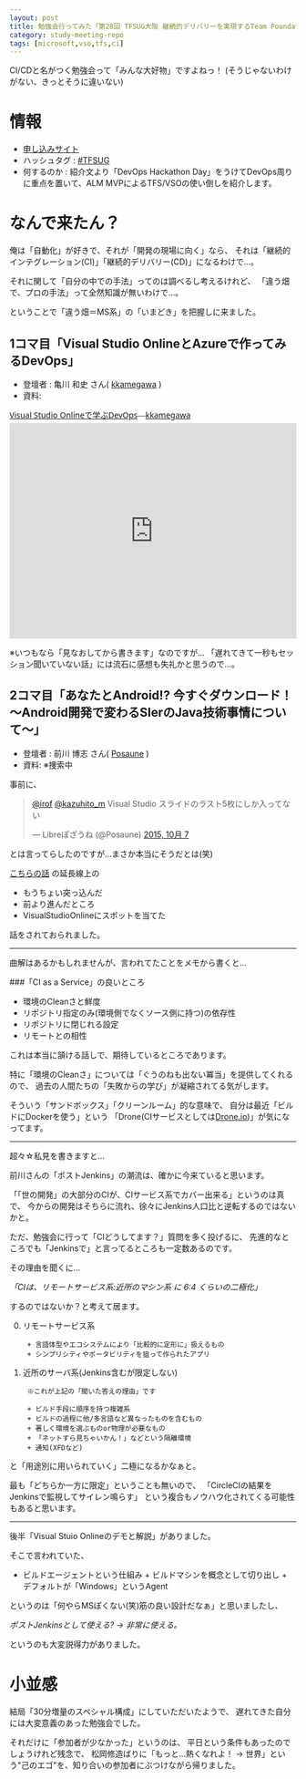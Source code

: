 ```yaml
---
layout: post
title: 勉強会行ってみた「第28回 TFSUG大阪 継続的デリバリーを実現するTeam Foundation Server / Visual Studio Online 特集」#TFSUG
category: study-meeting-repo
tags: [microsoft,vso,tfs,ci]
---
```


CI/CDと名がつく勉強会って「みんな大好物」ですよねっ！ (そうじゃないわけがない、きっとそうに違いない)

# 情報

+ [申し込みサイト](https://tfsug.doorkeeper.jp/events/31243)
+ ハッシュタグ : [#TFSUG](https://twitter.com/search?q=%TFSUG)
+ 何するのか : 紹介文より「DevOps Hackathon Day」をうけてDevOps周りに重点を置いて、ALM MVPによるTFS/VSOの使い倒しを紹介します。

# なんで来たん？

俺は「自動化」が好きで、それが「開発の現場に向く」なら、
それは「継続的インテグレーション(CI)」「継続的デリバリー(CD)」になるわけで…。

それに関して「自分の中での手法」ってのは調べるし考えるけれど、
「違う畑で、プロの手法」って全然知識が無いわけで…。

ということで「違う畑＝MS系」の「いまどき」を把握しに来ました。


## 1コマ目「Visual Studio OnlineとAzureで作ってみるDevOps」

+ 登壇者 : 亀川 和史 さん( [kkamegawa](https://twitter.com/kkamegawa) )
+ 資料:
<div style="width: 608px; max-width: 100%; margin-bottom:5px;"><a href="https://docs.com/kkamegawa/3092/visual-studio-onlinedevops" title="Visual Studio Onlineで学ぶDevOps" target="_blank" style="font-family: 'Segoe UI'">Visual Studio Onlineで学ぶDevOps</a><span style="font-family: 'Segoe UI Light'">—</span><a href="https://docs.com/kkamegawa" target="_blank" style="font-family: 'Segoe UI'">kkamegawa</a></div><iframe src="https://docs.com/d/embed/D25195808-1389-4335-3350-000100863436%7eMb9b006b3-e243-28ff-a71f-76fe40f71380" frameborder="0" scrolling="no" width="608px" height="378px" style="max-width:100%"></iframe>

※いつもなら「見なおしてから書きます」なのですが…
「遅れてきて一秒もセッション聞いていない話」には流石に感想も失礼かと思うので…。


## 2コマ目「あなたとAndroid!? 今すぐダウンロード！～Android開発で変わるSIerのJava技術事情について～」

+ 登壇者 : 前川 博志 さん( [Posaune](https://twitter.com/Posaune) )
+ 資料: ※捜索中

事前に、

<blockquote class="twitter-tweet" lang="ja"><p lang="ja" dir="ltr"><a href="https://twitter.com/irof">@irof</a> <a href="https://twitter.com/kazuhito_m">@kazuhito_m</a> Visual Studio スライドのラスト5枚にしか入ってない</p>&mdash; Libreぽざうね (@Posaune) <a href="https://twitter.com/Posaune/status/651713186698129408">2015, 10月 7</a></blockquote>
<script async src="//platform.twitter.com/widgets.js" charset="utf-8"></script>

とは言ってらしたのですが…まさか本当にそうだとは(笑)

[こちらの話](http://www.slideshare.net/Posaune/jenkinsci-50411288) の延長線上の

+ もうちょい突っ込んだ
+ 前より進んだところ
+ VisualStudioOnlineにスポットを当てた

話をされておられました。

---

曲解はあるかもしれませんが、言われてたことをメモから書くと…

###「CI as a Service」の良いところ

+ 環境のCleanさと鮮度
+ リポジトリ指定のみ(環境側でなくソース側に持つ)の依存性
+ リポジトリに閉じれる設定
+ リモートとの相性

これは本当に頷ける話しで、期待しているところであります。

特に「環境のCleanさ」については「ぐうのねも出ない冪当」を提供してくれるので、
過去の人間たちの「失敗からの学び」が凝縮されてる気がします。

そういう「サンドボックス」「クリーンルーム」的な意味で、
自分は最近「ビルドにDockerを使う」という
「Drone(CIサービスとしては[Drone.io](https://drone.io/))」が気になってます。

---

超々☆私見を書きますと…

前川さんの「ポストJenkins」の潮流は、確かに今来ていると思います。

「「世の開発」の大部分のCIが、CIサービス系でカバー出来る」というのは真で、
今からの開発はそちらに流れ、徐々にJenkins人口比と逆転するのではないかと。

ただ、勉強会に行って「CIどうしてます？」質問を多く投げるに、
先進的なところでも「Jenkinsで」と言ってるところも一定数あるのです。

その理由を聞くに…

_「CIは、リモートサービス系:近所のマシン系 に 6:4 くらいの二極化」_

するのではないか？と考えて居ます。

0. リモートサービス系

		+ 言語体型やエコシステムにより「比較的に定形に」扱えるもの
		+ シンプリシティやポータビリティを狙って作られたアプリ

0. 近所のサーバ系(Jenkins含むが限定しない)

		※これが上記の「聞いた答えの理由」です

		+ ビルド手段に順序を持つ複雑系
		+ ビルドの過程に他/多言語など異なったものを含むもの
		+ 著しく環境を選ぶものor物理が必要なもの
		+ 「ネットすら見ちゃいかん！」などという隔離環境
		+ 通知(XFDなど)

と「用途別に用いられていく」二極になるかなぁと。

最も「どちらか一方に限定」ということも無いので、
「CircleCIの結果をJenkinsで監視してサイレン鳴らす」
という複合もノウハウ化されてくる可能性もあると思います。

---

後半「Visual Stuio Onlineのデモと解説」がありました。

そこで言われていた、

+ ビルドエージェントという仕組み
		+ ビルドマシンを概念として切り出し
		+ デフォルトが「Windows」というAgent

というのは「何やらMSぽくない(笑)筋の良い設計だなぁ」と思いましたし、

_ポストJenkinsとして使える? -> 非常に使える。_

というのも大変説得力がありました。

# 小並感

結局「30分増量のスペシャル構成」にしていただいたようで、
遅れてきた自分には大変意義のあった勉強会でした。

それだけに「参加者が少なかった」というのは、
平日という条件もあったのでしょうけれど残念で、
松岡修造ばりに「もっと…熱くなれよ！ -> 世界」という"己のエゴ"を、知り合いの参加者にぶつけながら帰りました。
